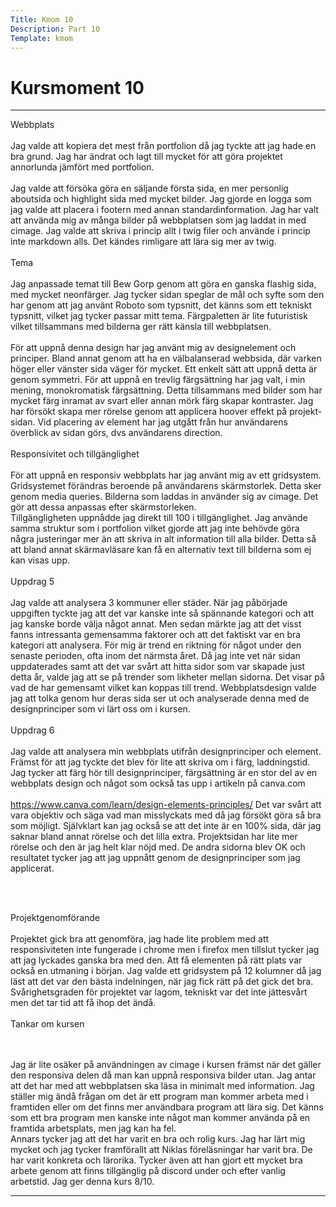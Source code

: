 ```yaml
---
Title: Kmom 10
Description: Part 10
Template: kmom
---
```


Kursmoment 10
==================

---

Webbplats
<br><br>
Jag valde att kopiera det mest från portfolion då jag tyckte att jag hade en bra grund. Jag har ändrat och lagt till mycket för att göra projektet annorlunda jämfört med portfolion. 
<br><br>
Jag valde att försöka göra en säljande första sida, en mer personlig aboutsida och highlight sida med mycket bilder. Jag gjorde en logga som jag valde att placera i footern med annan standardinformation. Jag har valt att använda mig av många bilder på webbplatsen som jag laddat in med cimage. Jag valde att skriva i princip allt i twig filer och använde i princip inte markdown alls. Det kändes rimligare att lära sig mer av twig. <br><br>
Tema<br><br>
Jag anpassade temat till Bew Gorp genom att göra en ganska flashig sida, med mycket neonfärger. Jag tycker sidan speglar de mål och syfte som den har genom att jag använt Roboto som typsnitt, det känns som ett tekniskt typsnitt, vilket jag tycker passar mitt tema. Färgpaletten är lite futuristisk vilket tillsammans med bilderna ger rätt känsla till webbplatsen. <br><br>
För att uppnå denna design har jag använt mig av designelement och principer. Bland annat genom att ha en välbalanserad webbsida, där varken höger eller vänster sida väger för mycket. Ett enkelt sätt att uppnå detta är genom symmetri. För att uppnå en trevlig färgsättning har jag valt, i min mening, monokromatisk färgsättning. Detta tillsammans med bilder som har mycket färg inramat av svart eller annan mörk färg skapar kontraster. Jag har försökt skapa mer rörelse genom att applicera hoover effekt på projekt-sidan. Vid placering av element har jag utgått från hur användarens överblick av sidan görs, dvs användarens direction. 
<br><br>
Responsivitet och tillgänglighet
<br><br>
För att uppnå en responsiv webbplats har jag använt mig av ett gridsystem. Gridsystemet förändras beroende på användarens skärmstorlek. Detta sker genom media queries. Bilderna som laddas in använder sig av cimage. Det gör att dessa anpassas efter skärmstorleken.<br>
Tillgängligheten uppnådde jag direkt till 100 i tillgänglighet. Jag använde samma struktur som i portfolion vilket gjorde att jag inte behövde göra några justeringar mer än att skriva in alt information till alla bilder. Detta så att bland annat skärmavläsare kan få en alternativ text till bilderna som ej kan visas upp.
<br><br>
Uppdrag 5
<br><br>
Jag valde att analysera 3 kommuner eller städer. När jag påbörjade uppgiften tyckte jag att det var kanske inte så spännande kategori och att jag kanske borde välja något annat. Men sedan märkte jag att det visst fanns intressanta gemensamma faktorer och att det faktiskt var en bra kategori att analysera. För mig är trend en riktning för något under den senaste perioden, ofta inom det närmsta året. Då jag inte vet när sidan uppdaterades samt att det var svårt att hitta sidor som var skapade just detta år, valde jag att se på trender som likheter mellan sidorna. Det visar på vad de har gemensamt vilket kan koppas till trend. Webbplatsdesign valde jag att tolka genom hur deras sida ser ut och analyserade denna med de designprinciper som vi lärt oss om i kursen.
<br><br>
Uppdrag 6
<br><br>
Jag valde att analysera min webbplats utifrån designprinciper och element. Främst för att jag tyckte det blev för lite att skriva om i färg, laddningstid. Jag tycker att färg hör till designprinciper, färgsättning är en stor del av en webbplats design och något som också tas upp i artikeln på canva.com 
<br><br>
https://www.canva.com/learn/design-elements-principles/
Det var svårt att vara objektiv och säga vad man misslyckats med då jag försökt göra så bra som möjligt. Självklart kan jag också se att det inte är en 100% sida, där jag saknar bland annat rörelse och det lilla extra. Projektsidan har lite mer rörelse och den är jag helt klar nöjd med. De andra sidorna blev OK och resultatet tycker jag att jag uppnått genom de designprinciper som jag applicerat.

<br><br>

Projektgenomförande 
<br><br>
Projektet gick bra att genomföra, jag hade lite problem med att responsiviteten inte fungerade i chrome men i firefox men tillslut tycker jag att jag lyckades ganska bra med den. Att få elementen på rätt plats var också en utmaning i början. Jag valde ett gridsystem på 12 kolumner då jag läst att det var den bästa indelningen, när jag fick rätt på det gick det bra. Svårighetsgraden för projektet var lagom, tekniskt var det inte jättesvårt men det tar tid att få ihop det ändå. 
<br><br>
Tankar om kursen

<br><br>
Jag är lite osäker på användningen av cimage i kursen främst när det gäller den responsiva delen då man kan uppnå responsiva bilder utan. Jag antar att det har med att webbplatsen ska läsa in minimalt med information. Jag ställer mig ändå frågan om det är ett program man kommer arbeta med i framtiden eller om det finns mer användbara program att lära sig. Det känns som ett bra program men kanske inte något man kommer använda på en framtida arbetsplats, men jag kan ha fel.  <br>
Annars tycker jag att det har varit en bra och rolig kurs. Jag har lärt mig mycket och jag tycker framförallt att Niklas föreläsningar har varit bra. De har varit konkreta och lärorika. Tycker även att han gjort ett mycket bra arbete genom att finns tillgänglig på discord under och efter vanlig arbetstid. 
Jag ger denna kurs 8/10.



---